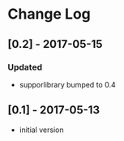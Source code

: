 # Change Log

## [0.2] - 2017-05-15
### Updated
- supporlibrary bumped to 0.4

## [0.1] - 2017-05-13
- initial version

